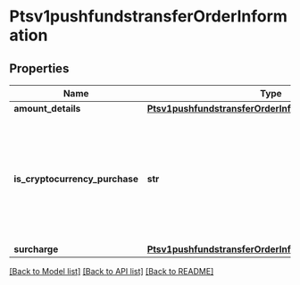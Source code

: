 # Ptsv1pushfundstransferOrderInformation

## Properties
Name | Type | Description | Notes
------------ | ------------- | ------------- | -------------
**amount_details** | [**Ptsv1pushfundstransferOrderInformationAmountDetails**](Ptsv1pushfundstransferOrderInformationAmountDetails.md) |  | 
**is_cryptocurrency_purchase** | **str** | This indicates that the funds transfer is for a crypto currency transaction. Optional Y/y, true N/n, false  | [optional] 
**surcharge** | [**Ptsv1pushfundstransferOrderInformationSurcharge**](Ptsv1pushfundstransferOrderInformationSurcharge.md) |  | [optional] 

[[Back to Model list]](../README.md#documentation-for-models) [[Back to API list]](../README.md#documentation-for-api-endpoints) [[Back to README]](../README.md)


